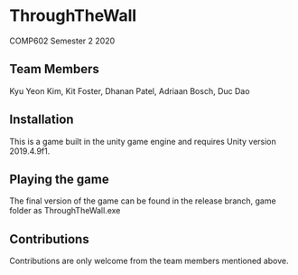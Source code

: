# ThroughTheWall

COMP602 Semester 2 2020

## Team Members
Kyu Yeon Kim, Kit Foster, Dhanan Patel, Adriaan Bosch, Duc Dao

## Installation
This is a game built in the unity game engine and requires Unity version 2019.4.9f1.

## Playing the game
The final version of the game can be found in the release branch, game folder as ThroughTheWall.exe

## Contributions
Contributions are only welcome from the team members mentioned above. 
